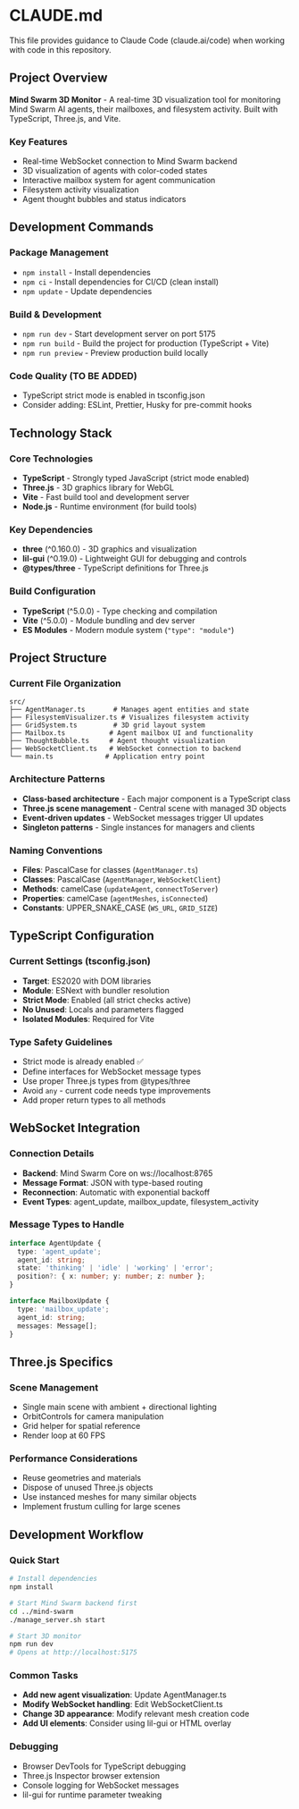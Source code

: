 # CLAUDE.md

This file provides guidance to Claude Code (claude.ai/code) when working with code in this repository.

## Project Overview

**Mind Swarm 3D Monitor** - A real-time 3D visualization tool for monitoring Mind Swarm AI agents, their mailboxes, and filesystem activity. Built with TypeScript, Three.js, and Vite.

### Key Features
- Real-time WebSocket connection to Mind Swarm backend
- 3D visualization of agents with color-coded states
- Interactive mailbox system for agent communication
- Filesystem activity visualization
- Agent thought bubbles and status indicators

## Development Commands

### Package Management
- `npm install` - Install dependencies
- `npm ci` - Install dependencies for CI/CD (clean install)
- `npm update` - Update dependencies

### Build & Development
- `npm run dev` - Start development server on port 5175
- `npm run build` - Build the project for production (TypeScript + Vite)
- `npm run preview` - Preview production build locally

### Code Quality (TO BE ADDED)
- TypeScript strict mode is enabled in tsconfig.json
- Consider adding: ESLint, Prettier, Husky for pre-commit hooks

## Technology Stack

### Core Technologies
- **TypeScript** - Strongly typed JavaScript (strict mode enabled)
- **Three.js** - 3D graphics library for WebGL
- **Vite** - Fast build tool and development server
- **Node.js** - Runtime environment (for build tools)

### Key Dependencies
- **three** (^0.160.0) - 3D graphics and visualization
- **lil-gui** (^0.19.0) - Lightweight GUI for debugging and controls
- **@types/three** - TypeScript definitions for Three.js

### Build Configuration
- **TypeScript** (^5.0.0) - Type checking and compilation
- **Vite** (^5.0.0) - Module bundling and dev server
- **ES Modules** - Modern module system (`"type": "module"`)

## Project Structure

### Current File Organization
```
src/
├── AgentManager.ts       # Manages agent entities and state
├── FilesystemVisualizer.ts # Visualizes filesystem activity
├── GridSystem.ts         # 3D grid layout system
├── Mailbox.ts           # Agent mailbox UI and functionality
├── ThoughtBubble.ts     # Agent thought visualization
├── WebSocketClient.ts   # WebSocket connection to backend
└── main.ts             # Application entry point
```

### Architecture Patterns
- **Class-based architecture** - Each major component is a TypeScript class
- **Three.js scene management** - Central scene with managed 3D objects
- **Event-driven updates** - WebSocket messages trigger UI updates
- **Singleton patterns** - Single instances for managers and clients

### Naming Conventions
- **Files**: PascalCase for classes (`AgentManager.ts`)
- **Classes**: PascalCase (`AgentManager`, `WebSocketClient`)
- **Methods**: camelCase (`updateAgent`, `connectToServer`)
- **Properties**: camelCase (`agentMeshes`, `isConnected`)
- **Constants**: UPPER_SNAKE_CASE (`WS_URL`, `GRID_SIZE`)

## TypeScript Configuration

### Current Settings (tsconfig.json)
- **Target**: ES2020 with DOM libraries
- **Module**: ESNext with bundler resolution
- **Strict Mode**: Enabled (all strict checks active)
- **No Unused**: Locals and parameters flagged
- **Isolated Modules**: Required for Vite

### Type Safety Guidelines
- Strict mode is already enabled ✅
- Define interfaces for WebSocket message types
- Use proper Three.js types from @types/three
- Avoid `any` - current code needs type improvements
- Add proper return types to all methods

## WebSocket Integration

### Connection Details
- **Backend**: Mind Swarm Core on ws://localhost:8765
- **Message Format**: JSON with type-based routing
- **Reconnection**: Automatic with exponential backoff
- **Event Types**: agent_update, mailbox_update, filesystem_activity

### Message Types to Handle
```typescript
interface AgentUpdate {
  type: 'agent_update';
  agent_id: string;
  state: 'thinking' | 'idle' | 'working' | 'error';
  position?: { x: number; y: number; z: number };
}

interface MailboxUpdate {
  type: 'mailbox_update';
  agent_id: string;
  messages: Message[];
}
```

## Three.js Specifics

### Scene Management
- Single main scene with ambient + directional lighting
- OrbitControls for camera manipulation
- Grid helper for spatial reference
- Render loop at 60 FPS

### Performance Considerations
- Reuse geometries and materials
- Dispose of unused Three.js objects
- Use instanced meshes for many similar objects
- Implement frustum culling for large scenes

## Development Workflow

### Quick Start
```bash
# Install dependencies
npm install

# Start Mind Swarm backend first
cd ../mind-swarm
./manage_server.sh start

# Start 3D monitor
npm run dev
# Opens at http://localhost:5175
```

### Common Tasks
- **Add new agent visualization**: Update AgentManager.ts
- **Modify WebSocket handling**: Edit WebSocketClient.ts
- **Change 3D appearance**: Modify relevant mesh creation code
- **Add UI elements**: Consider using lil-gui or HTML overlay

### Debugging
- Browser DevTools for TypeScript debugging
- Three.js Inspector browser extension
- Console logging for WebSocket messages
- lil-gui for runtime parameter tweaking